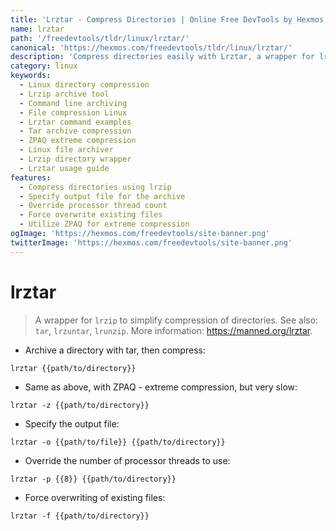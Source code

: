 ```yaml
---
title: 'Lrztar - Compress Directories | Online Free DevTools by Hexmos'
name: lrztar
path: '/freedevtools/tldr/linux/lrztar/'
canonical: 'https://hexmos.com/freedevtools/tldr/linux/lrztar/'
description: 'Compress directories easily with Lrztar, a wrapper for lrzip. Enhance file compression and archiving on Linux systems using command line. Free online tool, no registration required.'
category: linux
keywords:
  - Linux directory compression
  - Lrzip archive tool
  - Command line archiving
  - File compression Linux
  - Lrztar command examples
  - Tar archive compression
  - ZPAQ extreme compression
  - Linux file archiver
  - Lrzip directory wrapper
  - Lrztar usage guide
features:
  - Compress directories using lrzip
  - Specify output file for the archive
  - Override processor thread count
  - Force overwrite existing files
  - Utilize ZPAQ for extreme compression
ogImage: 'https://hexmos.com/freedevtools/site-banner.png'
twitterImage: 'https://hexmos.com/freedevtools/site-banner.png'
---
```


# lrztar

> A wrapper for `lrzip` to simplify compression of directories.
> See also: `tar`, `lrzuntar`, `lrunzip`.
> More information: <https://manned.org/lrztar>.

- Archive a directory with tar, then compress:

`lrztar {{path/to/directory}}`

- Same as above, with ZPAQ - extreme compression, but very slow:

`lrztar -z {{path/to/directory}}`

- Specify the output file:

`lrztar -o {{path/to/file}} {{path/to/directory}}`

- Override the number of processor threads to use:

`lrztar -p {{8}} {{path/to/directory}}`

- Force overwriting of existing files:

`lrztar -f {{path/to/directory}}`
